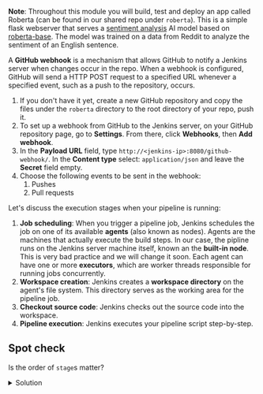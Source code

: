 
**Note**: Throughout this module you will build, test and deploy an app called Roberta (can be found in our shared repo under `roberta`).
This is a simple flask webserver that serves a [sentiment analysis](https://en.wikipedia.org/wiki/Sentiment_analysis) AI model based on [roberta-base](https://huggingface.co/roberta-base).
The model was trained on a data from Reddit to analyze the sentiment of an English sentence. 

A **GitHub webhook** is a mechanism that allows GitHub to notify a Jenkins server when changes occur in the repo. 
When a webhook is configured, GitHub will send a HTTP POST request to a specified URL whenever a specified event, such as a push to the repository, occurs.

1. If you don't have it yet, create a new GitHub repository and copy the files under the `roberta` directory to the root directory of your repo, push it.
2. To set up a webhook from GitHub to the Jenkins server, on your GitHub repository page, go to **Settings**. From there, click **Webhooks**, then **Add webhook**.
3. In the **Payload URL** field, type `http://<jenkins-ip>:8080/github-webhook/`. In the **Content type** select: `application/json` and leave the **Secret** field empty.
4. Choose the following events to be sent in the webhook:
    1. Pushes
    2. Pull requests

Let's discuss the execution stages when your pipeline is running:

1. **Job scheduling**: When you trigger a pipeline job, Jenkins schedules the job on one of its available **agents** (also known as nodes). Agents are the machines that actually execute the build steps. In our case, the pipline runs on the Jenkins server machine itself, known an the **built-in node**. This is very bad practice and we will change it soon. Each agent can have one or more **executors**, which are worker threads responsible for running jobs concurrently.
2. **Workspace creation**: Jenkins creates a **workspace directory** on the agent's file system. This directory serves as the working area for the pipeline job.
3. **Checkout source code**: Jenkins checks out the source code into the workspace. 
4. **Pipeline execution**: Jenkins executes your pipeline script step-by-step. 

## Spot check

Is the order of `stage`s matter?


<details>
  <summary>
     Solution 
  </summary>
    
Yes, the order of stages in a Jenkins pipeline matters. The stages are executed sequentially in the order they are defined in the pipeline script. Each stage typically represents a distinct phase of your build, test, and deployment process, and they are executed one after the other.

</details>
